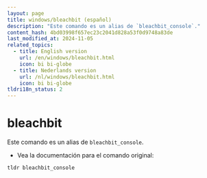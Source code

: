 ```yaml
---
layout: page
title: windows/bleachbit (español)
description: "Este comando es un alias de `bleachbit_console`."
content_hash: 4bd03998f657ec23c2041d828a53f0d9748a83de
last_modified_at: 2024-11-05
related_topics:
  - title: English version
    url: /en/windows/bleachbit.html
    icon: bi bi-globe
  - title: Nederlands version
    url: /nl/windows/bleachbit.html
    icon: bi bi-globe
tldri18n_status: 2
---
```

# bleachbit

Este comando es un alias de `bleachbit_console`.

- Vea la documentación para el comando original:

`tldr bleachbit_console`
